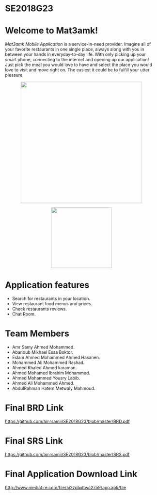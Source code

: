 # SE2018G23
# Welcome to Mat3amk!

*Mat3amk Mobile Application* is a service-in-need provider. Imagine all of your favorite restaurants in one single place, always along with you in between your hands in everyday-to-day life. With only picking up your smart phone, connecting to the internet and opening up our application!
Just pick the meal you would love to have and select the place you would love to visit and move right on. The easiest it could be to fulfill your utter pleasure.

<p align="center"><img src ="https://github.com/amrsamii/SE2018G23/blob/master/images/intro.png" width="400"/></p>
<p align="center"><img src ="https://github.com/amrsamii/SE2018G23/blob/master/images/in.png" width="200"/></p>

# Application features

- Search for restaurants in your location.
- View restaurant food menus and prices.
- Check restaurants reviews.
- Chat Room.

# Team Members
- Amr Samy Ahmed Mohammed.
- Abanoub Mikhael Essa Boktor.
- Eslam Ahmed Mohammed Ahmed Hasanen.
- Mohammed Ali Mohammed Rashad.
- Ahmed Khaled Ahmed karaman.
- Ahmed Mohamed Ibrahim Mohammed.
- Ahmed Mohammed Yousry Labib.
- Ahmed Ali Mohammed Ahmed.
- AbdulRahman Hatem Metwaly Mahmoud.

# Final BRD Link
https://github.com/amrsamii/SE2018G23/blob/master/BRD.pdf

# Final SRS Link
https://github.com/amrsamii/SE2018G23/blob/master/SRS.pdf

# Final Application Download Link
http://www.mediafire.com/file/5j2zpbxltwc2759/app.apk/file

